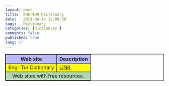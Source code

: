 ```yaml
---
layout: post
title:  ENG-TUR Dictionary
date:   2019-04-14 12:00:00
tags:   Dictionary
categories: [Dictionary ]
comments: false
published: true
lang: tr
---
```

 
<style>
table { 
 border-collapse: collapse; 
 margin:5px auto; 
} 
table, th, td { 
 border: 1px solid #000; 
}
</style> 


<table> 
<thead style='background:#b8b8f8;'> 
 <tr> 
 <th>Web site</th> 
 <th>Description</th> 
 </tr> 
</thead> 
<tfoot style='background:#b0d8b0; text-align:center;'> 
 <tr> 
 <td colspan='2'>Web sites with free resources.</td> 
 </tr> 
</tfoot> 
<tbody style='background:#ff0;'> 
 <tr> 
 <td>Eng-Tur Dictionary</td> 
 <td><a href="//readordownloadbooks.bitbucket.io/viewer/web/viewer.html?file=//readordownloadbooks.bitbucket.io/Eng-Tur.pdf" target="_blank">LiNK</a></td> 
 </tr>  
</tbody> 
</table> 
 
